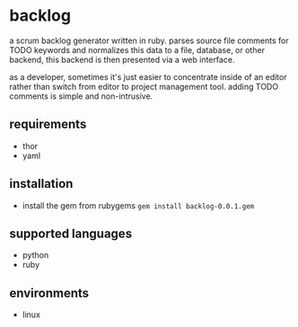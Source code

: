 # backlog

a scrum backlog generator written in ruby.  parses source file comments for
TODO keywords and normalizes this data to a file, database, or other backend,
this backend is then presented via a web interface.

as a developer, sometimes it's just easier to concentrate inside of an editor
rather than switch from editor to project management tool.  adding TODO
comments is simple and non-intrusive.

## requirements

* thor
* yaml

## installation

* install the gem from rubygems
```gem install backlog-0.0.1.gem```

## supported languages

* python
* ruby

## environments

* linux

